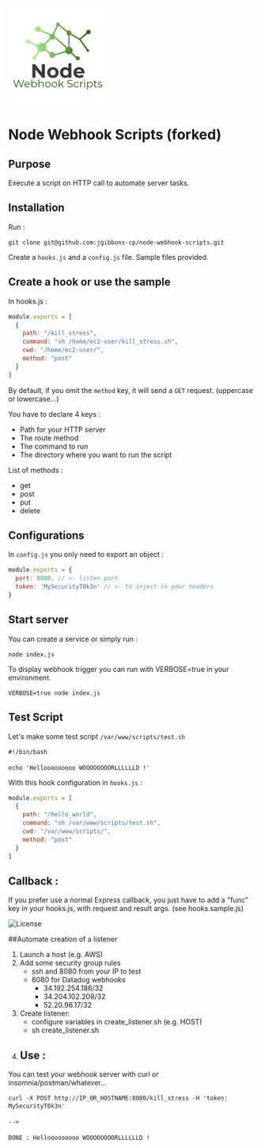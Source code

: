 ![Logo](https://github.com/aluzed/node-webhook-scripts/raw/master/logo.png "Node Webhook Scripts")

# Node Webhook Scripts (forked)

## Purpose

Execute a script on HTTP call to automate server tasks.

## Installation 

Run : 

```
git clone git@github.com:jgibbons-cp/node-webhook-scripts.git
```

Create a `hooks.js` and a `config.js` file.  Sample files provided.  

## Create a hook or use the sample

In hooks.js : 

```js
module.exports = [
  {
    path: "/kill_stress", 
    command: "sh /home/ec2-user/kill_stress.sh",
    cwd: "/home/ec2-user/",
    method: "post"
  }
]
```
  
By default, if you omit the `method` key, it will send a `GET` request. (uppercase or lowercase...)

You have to declare 4 keys : 
* Path for your HTTP server
* The route method
* The command to run
* The directory where you want to run the script

List of methods : 
* get
* post
* put 
* delete

## Configurations

In `config.js` you only need to export an object : 

```javascript
module.exports = {
  port: 8080, // <- listen port
  token: 'MySecurityT0k3n' // <- to inject in your headers
}
```

## Start server

You can create a service or simply run :

```
node index.js
```

To display webhook trigger you can run with VERBOSE=true in your environment.

```
VERBOSE=true node index.js
```

## Test Script

Let's make some test script `/var/www/scripts/test.sh`

```
#!/bin/bash

echo 'Hellooooooooo WOOOOOOOORLLLLLLD !'
```

With this hook configuration in `hooks.js` : 

```js
module.exports = [
  {
    path: "/hello_world",
    command: "sh /var/www/scripts/test.sh",
    cwd: "/var/www/scripts/",
    method: "post"
  }
]
```

## Callback :

If you prefer use a normal Express callback, you just have to add a "func" key in your hooks.js, with request and result args. (see hooks.sample.js)

![License](https://i.creativecommons.org/l/by-nc-sa/3.0/fr/88x31.png "CC BY NC SA")
  
##Automate creation of a listener
  
1) Launch a host (e.g. AWS)  
2) Add some security group rules
    * ssh and 8080 from your IP to test  
    * 8080 for Datadog webhooks 
      * 34.192.254.186/32  
      * 34.204.102.208/32  
      * 52.20.96.17/32  
3) Create listener:
    * configure variables in create_listener.sh (e.g. HOST)
    * sh create_listener.sh
4) ## Use :

You can test your webhook server with curl or insomnia/postman/whatever...

```
curl -X POST http://IP_OR_HOSTNAME:8080/kill_stress -H 'token: MySecurityT0k3n'

-->

DONE : Hellooooooooo WOOOOOOOORLLLLLLD !
```      